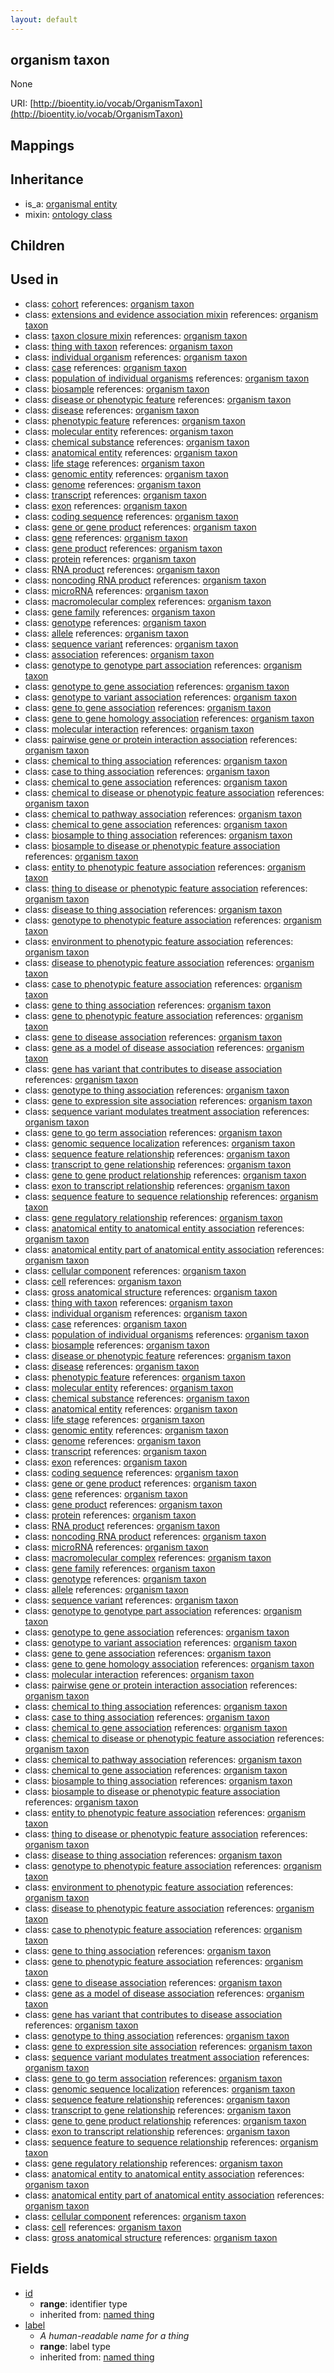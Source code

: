 ```yaml
---
layout: default
---
```


## organism taxon


None

URI: [http://bioentity.io/vocab/OrganismTaxon](http://bioentity.io/vocab/OrganismTaxon)
## Mappings


## Inheritance

 *  is_a: [organismal entity](OrganismalEntity.html)
 *  mixin: [ontology class](OntologyClass.html)

## Children


## Used in

 *  class: [cohort](Cohort.html) references: [organism taxon](OrganismTaxon.html)
 *  class: [extensions and evidence association mixin](ExtensionsAndEvidenceAssociationMixin.html) references: [organism taxon](OrganismTaxon.html)
 *  class: [taxon closure mixin](TaxonClosureMixin.html) references: [organism taxon](OrganismTaxon.html)
 *  class: [thing with taxon](ThingWithTaxon.html) references: [organism taxon](OrganismTaxon.html)
 *  class: [individual organism](IndividualOrganism.html) references: [organism taxon](OrganismTaxon.html)
 *  class: [case](Case.html) references: [organism taxon](OrganismTaxon.html)
 *  class: [population of individual organisms](PopulationOfIndividualOrganisms.html) references: [organism taxon](OrganismTaxon.html)
 *  class: [biosample](Biosample.html) references: [organism taxon](OrganismTaxon.html)
 *  class: [disease or phenotypic feature](DiseaseOrPhenotypicFeature.html) references: [organism taxon](OrganismTaxon.html)
 *  class: [disease](Disease.html) references: [organism taxon](OrganismTaxon.html)
 *  class: [phenotypic feature](PhenotypicFeature.html) references: [organism taxon](OrganismTaxon.html)
 *  class: [molecular entity](MolecularEntity.html) references: [organism taxon](OrganismTaxon.html)
 *  class: [chemical substance](ChemicalSubstance.html) references: [organism taxon](OrganismTaxon.html)
 *  class: [anatomical entity](AnatomicalEntity.html) references: [organism taxon](OrganismTaxon.html)
 *  class: [life stage](LifeStage.html) references: [organism taxon](OrganismTaxon.html)
 *  class: [genomic entity](GenomicEntity.html) references: [organism taxon](OrganismTaxon.html)
 *  class: [genome](Genome.html) references: [organism taxon](OrganismTaxon.html)
 *  class: [transcript](Transcript.html) references: [organism taxon](OrganismTaxon.html)
 *  class: [exon](Exon.html) references: [organism taxon](OrganismTaxon.html)
 *  class: [coding sequence](CodingSequence.html) references: [organism taxon](OrganismTaxon.html)
 *  class: [gene or gene product](GeneOrGeneProduct.html) references: [organism taxon](OrganismTaxon.html)
 *  class: [gene](Gene.html) references: [organism taxon](OrganismTaxon.html)
 *  class: [gene product](GeneProduct.html) references: [organism taxon](OrganismTaxon.html)
 *  class: [protein](Protein.html) references: [organism taxon](OrganismTaxon.html)
 *  class: [RNA product](RnaProduct.html) references: [organism taxon](OrganismTaxon.html)
 *  class: [noncoding RNA product](NoncodingRnaProduct.html) references: [organism taxon](OrganismTaxon.html)
 *  class: [microRNA](Microrna.html) references: [organism taxon](OrganismTaxon.html)
 *  class: [macromolecular complex](MacromolecularComplex.html) references: [organism taxon](OrganismTaxon.html)
 *  class: [gene family](GeneFamily.html) references: [organism taxon](OrganismTaxon.html)
 *  class: [genotype](Genotype.html) references: [organism taxon](OrganismTaxon.html)
 *  class: [allele](Allele.html) references: [organism taxon](OrganismTaxon.html)
 *  class: [sequence variant](SequenceVariant.html) references: [organism taxon](OrganismTaxon.html)
 *  class: [association](Association.html) references: [organism taxon](OrganismTaxon.html)
 *  class: [genotype to genotype part association](GenotypeToGenotypePartAssociation.html) references: [organism taxon](OrganismTaxon.html)
 *  class: [genotype to gene association](GenotypeToGeneAssociation.html) references: [organism taxon](OrganismTaxon.html)
 *  class: [genotype to variant association](GenotypeToVariantAssociation.html) references: [organism taxon](OrganismTaxon.html)
 *  class: [gene to gene association](GeneToGeneAssociation.html) references: [organism taxon](OrganismTaxon.html)
 *  class: [gene to gene homology association](GeneToGeneHomologyAssociation.html) references: [organism taxon](OrganismTaxon.html)
 *  class: [molecular interaction](MolecularInteraction.html) references: [organism taxon](OrganismTaxon.html)
 *  class: [pairwise gene or protein interaction association](PairwiseGeneOrProteinInteractionAssociation.html) references: [organism taxon](OrganismTaxon.html)
 *  class: [chemical to thing association](ChemicalToThingAssociation.html) references: [organism taxon](OrganismTaxon.html)
 *  class: [case to thing association](CaseToThingAssociation.html) references: [organism taxon](OrganismTaxon.html)
 *  class: [chemical to gene association](ChemicalToGeneAssociation.html) references: [organism taxon](OrganismTaxon.html)
 *  class: [chemical to disease or phenotypic feature association](ChemicalToDiseaseOrPhenotypicFeatureAssociation.html) references: [organism taxon](OrganismTaxon.html)
 *  class: [chemical to pathway association](ChemicalToPathwayAssociation.html) references: [organism taxon](OrganismTaxon.html)
 *  class: [chemical to gene association](ChemicalToGeneAssociation.html) references: [organism taxon](OrganismTaxon.html)
 *  class: [biosample to thing association](BiosampleToThingAssociation.html) references: [organism taxon](OrganismTaxon.html)
 *  class: [biosample to disease or phenotypic feature association](BiosampleToDiseaseOrPhenotypicFeatureAssociation.html) references: [organism taxon](OrganismTaxon.html)
 *  class: [entity to phenotypic feature association](EntityToPhenotypicFeatureAssociation.html) references: [organism taxon](OrganismTaxon.html)
 *  class: [thing to disease or phenotypic feature association](ThingToDiseaseOrPhenotypicFeatureAssociation.html) references: [organism taxon](OrganismTaxon.html)
 *  class: [disease to thing association](DiseaseToThingAssociation.html) references: [organism taxon](OrganismTaxon.html)
 *  class: [genotype to phenotypic feature association](GenotypeToPhenotypicFeatureAssociation.html) references: [organism taxon](OrganismTaxon.html)
 *  class: [environment to phenotypic feature association](EnvironmentToPhenotypicFeatureAssociation.html) references: [organism taxon](OrganismTaxon.html)
 *  class: [disease to phenotypic feature association](DiseaseToPhenotypicFeatureAssociation.html) references: [organism taxon](OrganismTaxon.html)
 *  class: [case to phenotypic feature association](CaseToPhenotypicFeatureAssociation.html) references: [organism taxon](OrganismTaxon.html)
 *  class: [gene to thing association](GeneToThingAssociation.html) references: [organism taxon](OrganismTaxon.html)
 *  class: [gene to phenotypic feature association](GeneToPhenotypicFeatureAssociation.html) references: [organism taxon](OrganismTaxon.html)
 *  class: [gene to disease association](GeneToDiseaseAssociation.html) references: [organism taxon](OrganismTaxon.html)
 *  class: [gene as a model of disease association](GeneAsAModelOfDiseaseAssociation.html) references: [organism taxon](OrganismTaxon.html)
 *  class: [gene has variant that contributes to disease association](GeneHasVariantThatContributesToDiseaseAssociation.html) references: [organism taxon](OrganismTaxon.html)
 *  class: [genotype to thing association](GenotypeToThingAssociation.html) references: [organism taxon](OrganismTaxon.html)
 *  class: [gene to expression site association](GeneToExpressionSiteAssociation.html) references: [organism taxon](OrganismTaxon.html)
 *  class: [sequence variant modulates treatment association](SequenceVariantModulatesTreatmentAssociation.html) references: [organism taxon](OrganismTaxon.html)
 *  class: [gene to go term association](GeneToGoTermAssociation.html) references: [organism taxon](OrganismTaxon.html)
 *  class: [genomic sequence localization](GenomicSequenceLocalization.html) references: [organism taxon](OrganismTaxon.html)
 *  class: [sequence feature relationship](SequenceFeatureRelationship.html) references: [organism taxon](OrganismTaxon.html)
 *  class: [transcript to gene relationship](TranscriptToGeneRelationship.html) references: [organism taxon](OrganismTaxon.html)
 *  class: [gene to gene product relationship](GeneToGeneProductRelationship.html) references: [organism taxon](OrganismTaxon.html)
 *  class: [exon to transcript relationship](ExonToTranscriptRelationship.html) references: [organism taxon](OrganismTaxon.html)
 *  class: [sequence feature to sequence relationship](SequenceFeatureToSequenceRelationship.html) references: [organism taxon](OrganismTaxon.html)
 *  class: [gene regulatory relationship](GeneRegulatoryRelationship.html) references: [organism taxon](OrganismTaxon.html)
 *  class: [anatomical entity to anatomical entity association](AnatomicalEntityToAnatomicalEntityAssociation.html) references: [organism taxon](OrganismTaxon.html)
 *  class: [anatomical entity part of anatomical entity association](AnatomicalEntityPartOfAnatomicalEntityAssociation.html) references: [organism taxon](OrganismTaxon.html)
 *  class: [cellular component](CellularComponent.html) references: [organism taxon](OrganismTaxon.html)
 *  class: [cell](Cell.html) references: [organism taxon](OrganismTaxon.html)
 *  class: [gross anatomical structure](GrossAnatomicalStructure.html) references: [organism taxon](OrganismTaxon.html)
 *  class: [thing with taxon](ThingWithTaxon.html) references: [organism taxon](OrganismTaxon.html)
 *  class: [individual organism](IndividualOrganism.html) references: [organism taxon](OrganismTaxon.html)
 *  class: [case](Case.html) references: [organism taxon](OrganismTaxon.html)
 *  class: [population of individual organisms](PopulationOfIndividualOrganisms.html) references: [organism taxon](OrganismTaxon.html)
 *  class: [biosample](Biosample.html) references: [organism taxon](OrganismTaxon.html)
 *  class: [disease or phenotypic feature](DiseaseOrPhenotypicFeature.html) references: [organism taxon](OrganismTaxon.html)
 *  class: [disease](Disease.html) references: [organism taxon](OrganismTaxon.html)
 *  class: [phenotypic feature](PhenotypicFeature.html) references: [organism taxon](OrganismTaxon.html)
 *  class: [molecular entity](MolecularEntity.html) references: [organism taxon](OrganismTaxon.html)
 *  class: [chemical substance](ChemicalSubstance.html) references: [organism taxon](OrganismTaxon.html)
 *  class: [anatomical entity](AnatomicalEntity.html) references: [organism taxon](OrganismTaxon.html)
 *  class: [life stage](LifeStage.html) references: [organism taxon](OrganismTaxon.html)
 *  class: [genomic entity](GenomicEntity.html) references: [organism taxon](OrganismTaxon.html)
 *  class: [genome](Genome.html) references: [organism taxon](OrganismTaxon.html)
 *  class: [transcript](Transcript.html) references: [organism taxon](OrganismTaxon.html)
 *  class: [exon](Exon.html) references: [organism taxon](OrganismTaxon.html)
 *  class: [coding sequence](CodingSequence.html) references: [organism taxon](OrganismTaxon.html)
 *  class: [gene or gene product](GeneOrGeneProduct.html) references: [organism taxon](OrganismTaxon.html)
 *  class: [gene](Gene.html) references: [organism taxon](OrganismTaxon.html)
 *  class: [gene product](GeneProduct.html) references: [organism taxon](OrganismTaxon.html)
 *  class: [protein](Protein.html) references: [organism taxon](OrganismTaxon.html)
 *  class: [RNA product](RnaProduct.html) references: [organism taxon](OrganismTaxon.html)
 *  class: [noncoding RNA product](NoncodingRnaProduct.html) references: [organism taxon](OrganismTaxon.html)
 *  class: [microRNA](Microrna.html) references: [organism taxon](OrganismTaxon.html)
 *  class: [macromolecular complex](MacromolecularComplex.html) references: [organism taxon](OrganismTaxon.html)
 *  class: [gene family](GeneFamily.html) references: [organism taxon](OrganismTaxon.html)
 *  class: [genotype](Genotype.html) references: [organism taxon](OrganismTaxon.html)
 *  class: [allele](Allele.html) references: [organism taxon](OrganismTaxon.html)
 *  class: [sequence variant](SequenceVariant.html) references: [organism taxon](OrganismTaxon.html)
 *  class: [genotype to genotype part association](GenotypeToGenotypePartAssociation.html) references: [organism taxon](OrganismTaxon.html)
 *  class: [genotype to gene association](GenotypeToGeneAssociation.html) references: [organism taxon](OrganismTaxon.html)
 *  class: [genotype to variant association](GenotypeToVariantAssociation.html) references: [organism taxon](OrganismTaxon.html)
 *  class: [gene to gene association](GeneToGeneAssociation.html) references: [organism taxon](OrganismTaxon.html)
 *  class: [gene to gene homology association](GeneToGeneHomologyAssociation.html) references: [organism taxon](OrganismTaxon.html)
 *  class: [molecular interaction](MolecularInteraction.html) references: [organism taxon](OrganismTaxon.html)
 *  class: [pairwise gene or protein interaction association](PairwiseGeneOrProteinInteractionAssociation.html) references: [organism taxon](OrganismTaxon.html)
 *  class: [chemical to thing association](ChemicalToThingAssociation.html) references: [organism taxon](OrganismTaxon.html)
 *  class: [case to thing association](CaseToThingAssociation.html) references: [organism taxon](OrganismTaxon.html)
 *  class: [chemical to gene association](ChemicalToGeneAssociation.html) references: [organism taxon](OrganismTaxon.html)
 *  class: [chemical to disease or phenotypic feature association](ChemicalToDiseaseOrPhenotypicFeatureAssociation.html) references: [organism taxon](OrganismTaxon.html)
 *  class: [chemical to pathway association](ChemicalToPathwayAssociation.html) references: [organism taxon](OrganismTaxon.html)
 *  class: [chemical to gene association](ChemicalToGeneAssociation.html) references: [organism taxon](OrganismTaxon.html)
 *  class: [biosample to thing association](BiosampleToThingAssociation.html) references: [organism taxon](OrganismTaxon.html)
 *  class: [biosample to disease or phenotypic feature association](BiosampleToDiseaseOrPhenotypicFeatureAssociation.html) references: [organism taxon](OrganismTaxon.html)
 *  class: [entity to phenotypic feature association](EntityToPhenotypicFeatureAssociation.html) references: [organism taxon](OrganismTaxon.html)
 *  class: [thing to disease or phenotypic feature association](ThingToDiseaseOrPhenotypicFeatureAssociation.html) references: [organism taxon](OrganismTaxon.html)
 *  class: [disease to thing association](DiseaseToThingAssociation.html) references: [organism taxon](OrganismTaxon.html)
 *  class: [genotype to phenotypic feature association](GenotypeToPhenotypicFeatureAssociation.html) references: [organism taxon](OrganismTaxon.html)
 *  class: [environment to phenotypic feature association](EnvironmentToPhenotypicFeatureAssociation.html) references: [organism taxon](OrganismTaxon.html)
 *  class: [disease to phenotypic feature association](DiseaseToPhenotypicFeatureAssociation.html) references: [organism taxon](OrganismTaxon.html)
 *  class: [case to phenotypic feature association](CaseToPhenotypicFeatureAssociation.html) references: [organism taxon](OrganismTaxon.html)
 *  class: [gene to thing association](GeneToThingAssociation.html) references: [organism taxon](OrganismTaxon.html)
 *  class: [gene to phenotypic feature association](GeneToPhenotypicFeatureAssociation.html) references: [organism taxon](OrganismTaxon.html)
 *  class: [gene to disease association](GeneToDiseaseAssociation.html) references: [organism taxon](OrganismTaxon.html)
 *  class: [gene as a model of disease association](GeneAsAModelOfDiseaseAssociation.html) references: [organism taxon](OrganismTaxon.html)
 *  class: [gene has variant that contributes to disease association](GeneHasVariantThatContributesToDiseaseAssociation.html) references: [organism taxon](OrganismTaxon.html)
 *  class: [genotype to thing association](GenotypeToThingAssociation.html) references: [organism taxon](OrganismTaxon.html)
 *  class: [gene to expression site association](GeneToExpressionSiteAssociation.html) references: [organism taxon](OrganismTaxon.html)
 *  class: [sequence variant modulates treatment association](SequenceVariantModulatesTreatmentAssociation.html) references: [organism taxon](OrganismTaxon.html)
 *  class: [gene to go term association](GeneToGoTermAssociation.html) references: [organism taxon](OrganismTaxon.html)
 *  class: [genomic sequence localization](GenomicSequenceLocalization.html) references: [organism taxon](OrganismTaxon.html)
 *  class: [sequence feature relationship](SequenceFeatureRelationship.html) references: [organism taxon](OrganismTaxon.html)
 *  class: [transcript to gene relationship](TranscriptToGeneRelationship.html) references: [organism taxon](OrganismTaxon.html)
 *  class: [gene to gene product relationship](GeneToGeneProductRelationship.html) references: [organism taxon](OrganismTaxon.html)
 *  class: [exon to transcript relationship](ExonToTranscriptRelationship.html) references: [organism taxon](OrganismTaxon.html)
 *  class: [sequence feature to sequence relationship](SequenceFeatureToSequenceRelationship.html) references: [organism taxon](OrganismTaxon.html)
 *  class: [gene regulatory relationship](GeneRegulatoryRelationship.html) references: [organism taxon](OrganismTaxon.html)
 *  class: [anatomical entity to anatomical entity association](AnatomicalEntityToAnatomicalEntityAssociation.html) references: [organism taxon](OrganismTaxon.html)
 *  class: [anatomical entity part of anatomical entity association](AnatomicalEntityPartOfAnatomicalEntityAssociation.html) references: [organism taxon](OrganismTaxon.html)
 *  class: [cellular component](CellularComponent.html) references: [organism taxon](OrganismTaxon.html)
 *  class: [cell](Cell.html) references: [organism taxon](OrganismTaxon.html)
 *  class: [gross anatomical structure](GrossAnatomicalStructure.html) references: [organism taxon](OrganismTaxon.html)

## Fields

 * [id](id.html)
    * __range__: identifier type
    * inherited from: [named thing](NamedThing.html)
 * [label](label.html)
    * _A human-readable name for a thing_
    * __range__: label type
    * inherited from: [named thing](NamedThing.html)
